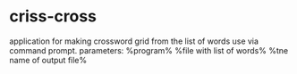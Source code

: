 # criss-cross
application for making crossword grid from the list of words
use via command prompt. parameters: %program% %file with list of words% %tne name of output file%
